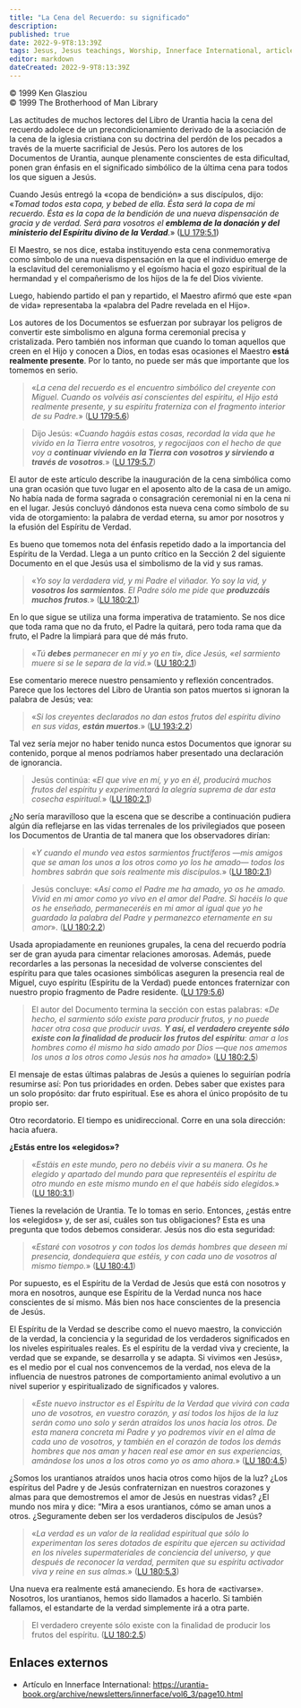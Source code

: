 ```yaml
---
title: "La Cena del Recuerdo: su significado"
description: 
published: true
date: 2022-9-9T8:13:39Z
tags: Jesus, Jesus teachings, Worship, Innerface International, article
editor: markdown
dateCreated: 2022-9-9T8:13:39Z
---
```


<p class="v-card v-sheet theme--light grey lighten-3 px-2">© 1999 Ken Glasziou<br>© 1999 The Brotherhood of Man Library</p>

Las actitudes de muchos lectores del Libro de Urantia hacia la cena del recuerdo adolece de un precondicionamiento derivado de la asociación de la cena de la iglesia cristiana con su doctrina del perdón de los pecados a través de la muerte sacrificial de Jesús. Pero los autores de los Documentos de Urantia, aunque plenamente conscientes de esta dificultad, ponen gran énfasis en el significado simbólico de la última cena para todos los que siguen a Jesús.

Cuando Jesús entregó la «copa de bendición» a sus discípulos, dijo: «_Tomad todos esta copa, y bebed de ella. Ésta será la copa de mi recuerdo. Ésta es la copa de la bendición de una nueva dispensación de gracia y de verdad. Será para vosotros el ***emblema de la donación y del ministerio del Espíritu divino de la Verdad***._» ([LU 179:5.1](/es/The_Urantia_Book/179#p5_1))

El Maestro, se nos dice, estaba instituyendo esta cena conmemorativa como símbolo de una nueva dispensación en la que el individuo emerge de la esclavitud del ceremonialismo y el egoísmo hacia el gozo espiritual de la hermandad y el compañerismo de los hijos de la fe del Dios viviente.

Luego, habiendo partido el pan y repartido, el Maestro afirmó que este «pan de vida» representaba la «palabra del Padre revelada en el Hijo».

Los autores de los Documentos se esfuerzan por subrayar los peligros de convertir este simbolismo en alguna forma ceremonial precisa y cristalizada. Pero también nos informan que cuando lo toman aquellos que creen en el Hijo y conocen a Dios, en todas esas ocasiones el Maestro **está realmente presente**. Por lo tanto, no puede ser más que importante que los tomemos en serio.

> «_La cena del recuerdo es el encuentro simbólico del creyente con Miguel. Cuando os volvéis así conscientes del espíritu, el Hijo está realmente presente, y su espíritu fraterniza con el fragmento interior de su Padre._» ([LU 179:5.6](/es/The_Urantia_Book/179#p5_6))

> Dijo Jesús: «_Cuando hagáis estas cosas, recordad la vida que he vivido en la Tierra entre vosotros, y regocijaos con el hecho de que voy a ***continuar viviendo en la Tierra con vosotros y sirviendo a través de vosotros***._» ([LU 179:5.7](/es/The_Urantia_Book/179#p5_7))

El autor de este artículo describe la inauguración de la cena simbólica como una gran ocasión que tuvo lugar en el aposento alto de la casa de un amigo. No había nada de forma sagrada o consagración ceremonial ni en la cena ni en el lugar. Jesús concluyó dándonos esta nueva cena como símbolo de su vida de otorgamiento: la palabra de verdad eterna, su amor por nosotros y la efusión del Espíritu de Verdad.

Es bueno que tomemos nota del énfasis repetido dado a la importancia del Espíritu de la Verdad. Llega a un punto crítico en la Sección 2 del siguiente Documento en el que Jesús usa el simbolismo de la vid y sus ramas.

> «_Yo soy la verdadera vid, y mi Padre el viñador. Yo soy la vid, y ***vosotros los sarmientos***. El Padre sólo me pide que ***produzcáis muchos frutos***._» ([LU 180:2.1](/es/The_Urantia_Book/180#p2_1))

En lo que sigue se utiliza una forma imperativa de tratamiento. Se nos dice que toda rama que no da fruto, el Padre la quitará, pero toda rama que da fruto, el Padre la limpiará para que dé más fruto.

> «_Tú ***debes*** permanecer en mí y yo en ti», dice Jesús, «el sarmiento muere si se le separa de la vid._» ([LU 180:2.1](/es/The_Urantia_Book/180#p2_1))

Ese comentario merece nuestro pensamiento y reflexión concentrados. Parece que los lectores del Libro de Urantia son patos muertos si ignoran la palabra de Jesús; vea:

> «_Si los creyentes declarados no dan estos frutos del espíritu divino en sus vidas, ***están muertos***._» ([LU 193:2.2](/es/The_Urantia_Book/193#p2_2))

Tal vez sería mejor no haber tenido nunca estos Documentos que ignorar su contenido, porque al menos podríamos haber presentado una declaración de ignorancia.

> Jesús continúa: «_El que vive en mí, y yo en él, producirá muchos frutos del espíritu y experimentará la alegría suprema de dar esta cosecha espiritual._» ([LU 180:2.1](/es/The_Urantia_Book/180#p2_1))

¿No sería maravilloso que la escena que se describe a continuación pudiera algún día reflejarse en las vidas terrenales de los privilegiados que poseen los Documentos de Urantia de tal manera que los observadores dirían:

> «_Y cuando el mundo vea estos sarmientos fructíferos —mis amigos que se aman los unos a los otros como yo los he amado— todos los hombres sabrán que sois realmente mis discípulos._» ([LU 180:2.1](/es/The_Urantia_Book/180#p2_1))

> Jesús concluye: «_Así como el Padre me ha amado, yo os he amado. Vivid en mi amor como yo vivo en el amor del Padre. Si hacéis lo que os he enseñado, permaneceréis en mi amor al igual que yo he guardado la palabra del Padre y permanezco eternamente en su amor_». ([LU 180:2.2](/es/The_Urantia_Book/180#p2_2))

Usada apropiadamente en reuniones grupales, la cena del recuerdo podría ser de gran ayuda para cimentar relaciones amorosas. Además, puede recordarles a las personas la necesidad de volverse conscientes del espíritu para que tales ocasiones simbólicas aseguren la presencia real de Miguel, cuyo espíritu (Espíritu de la Verdad) puede entonces fraternizar con nuestro propio fragmento de Padre residente. ([LU 179:5.6](/es/The_Urantia_Book/179#p5_6))

> El autor del Documento termina la sección con estas palabras: «_De hecho, el sarmiento sólo existe para producir frutos, y no puede hacer otra cosa que producir uvas. ***Y así, el verdadero creyente sólo existe con la finalidad de producir los frutos del espíritu***: amar a los hombres como él mismo ha sido amado por Dios —que nos amemos los unos a los otros como Jesús nos ha amado_» ([LU 180:2.5](/es/The_Urantia_Book/180#p2_5))

El mensaje de estas últimas palabras de Jesús a quienes lo seguirían podría resumirse así: Pon tus prioridades en orden. Debes saber que existes para un solo propósito: dar fruto espiritual. Ese es ahora el único propósito de tu propio ser.

Otro recordatorio. El tiempo es unidireccional. Corre en una sola dirección: hacia afuera.

**¿Estás entre los «elegidos»?**

> «_Estáis en este mundo, pero no debéis vivir a su manera. Os he elegido y apartado del mundo para que representéis el espíritu de otro mundo en este mismo mundo en el que habéis sido elegidos._» ([LU 180:3.1](/es/The_Urantia_Book/180#p3_1))

Tienes la revelación de Urantia. Te lo tomas en serio. Entonces, ¿estás entre los «elegidos» y, de ser así, cuáles son tus obligaciones? Esta es una pregunta que todos debemos considerar. Jesús nos dio esta seguridad:

> «_Estaré con vosotros y con todos los demás hombres que deseen mi presencia, dondequiera que estéis, y con cada uno de vosotros al mismo tiempo._» ([LU 180:4.1](/es/The_Urantia_Book/180#p4_1))

Por supuesto, es el Espíritu de la Verdad de Jesús que está con nosotros y mora en nosotros, aunque ese Espíritu de la Verdad nunca nos hace conscientes de sí mismo. Más bien nos hace conscientes de la presencia de Jesús.

El Espíritu de la Verdad se describe como el nuevo maestro, la convicción de la verdad, la conciencia y la seguridad de los verdaderos significados en los niveles espirituales reales. Es el espíritu de la verdad viva y creciente, la verdad que se expande, se desarrolla y se adapta. Si vivimos «en Jesús», es el medio por el cual nos convencemos de la verdad, nos eleva de la influencia de nuestros patrones de comportamiento animal evolutivo a un nivel superior y espiritualizado de significados y valores.

> «_Este nuevo instructor es el Espíritu de la Verdad que vivirá con cada uno de vosotros, en vuestro corazón, y así todos los hijos de la luz serán como uno solo y serán atraídos los unos hacia los otros. De esta manera concreta mi Padre y yo podremos vivir en el alma de cada uno de vosotros, y también en el corazón de todos los demás hombres que nos aman y hacen real ese amor en sus experiencias, amándose los unos a los otros como yo os amo ahora._» ([LU 180:4.5](/es/The_Urantia_Book/180#p4_5))

¿Somos los urantianos atraídos unos hacia otros como hijos de la luz? ¿Los espíritus del Padre y de Jesús confraternizan en nuestros corazones y almas para que demostremos el amor de Jesús en nuestras vidas? ¿El mundo nos mira y dice: “Mira a esos urantianos, cómo se aman unos a otros. ¿Seguramente deben ser los verdaderos discípulos de Jesús?

> «_La verdad es un valor de la realidad espiritual que sólo lo experimentan los seres dotados de espíritu que ejercen su actividad en los niveles supermateriales de conciencia del universo, y que después de reconocer la verdad, permiten que su espíritu activador viva y reine en sus almas._» ([LU 180:5.3](/es/The_Urantia_Book/180#p5_3))

Una nueva era realmente está amaneciendo. Es hora de «activarse». Nosotros, los urantianos, hemos sido llamados a hacerlo. Si también fallamos, el estandarte de la verdad simplemente irá a otra parte.

> El verdadero creyente sólo existe con la finalidad de producir los frutos del espíritu. ([LU 180:2.5](/es/The_Urantia_Book/180#p2_5))

## Enlaces externos

- Artículo en Innerface International: https://urantia-book.org/archive/newsletters/innerface/vol6_3/page10.html


